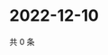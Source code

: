 # 2022-12-10

共 0 条

<!-- BEGIN WEIBO -->
<!-- 最后更新时间 Sat Dec 10 2022 03:11:57 GMT+0800 (China Standard Time) -->

<!-- END WEIBO -->
